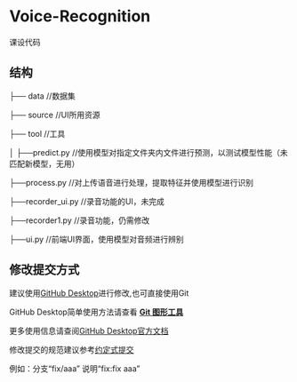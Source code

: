 # Voice-Recognition
 
课设代码

## 结构

├── data                                    //数据集

├── source                                  //UI所用资源

├── tool                                    //工具

│   ├──predict.py                           //使用模型对指定文件夹内文件进行预测，以测试模型性能（未匹配新模型，无用）

├──process.py //对上传语音进行处理，提取特征并使用模型进行识别

├──recorder_ui.py //录音功能的UI，未完成

├──recorder1.py //录音功能，仍需修改

├──ui.py //前端UI界面，使用模型对音频进行辨别



## 修改提交方式

建议使用[GitHub Desktop](https://desktop.github.com/)进行修改,也可直接使用Git

GitHub Desktop简单使用方法请查看 **[Git 图形工具](https://zhuanlan.zhihu.com/p/506933414)**

更多使用信息请查阅[GitHub Desktop官方文档](https://docs.github.com/zh/desktop/overview/getting-started-with-github-desktop)

修改提交的规范建议参考[约定式提交](https://www.conventionalcommits.org/zh-hans/v1.0.0/)

例如：分支“fix/aaa”  说明“fix:fix aaa”